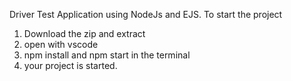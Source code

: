 Driver Test Application using NodeJs and EJS.
To start the project

1) Download the zip and extract
2) open with vscode
3) npm install and npm start in the terminal
4) your project is started.
